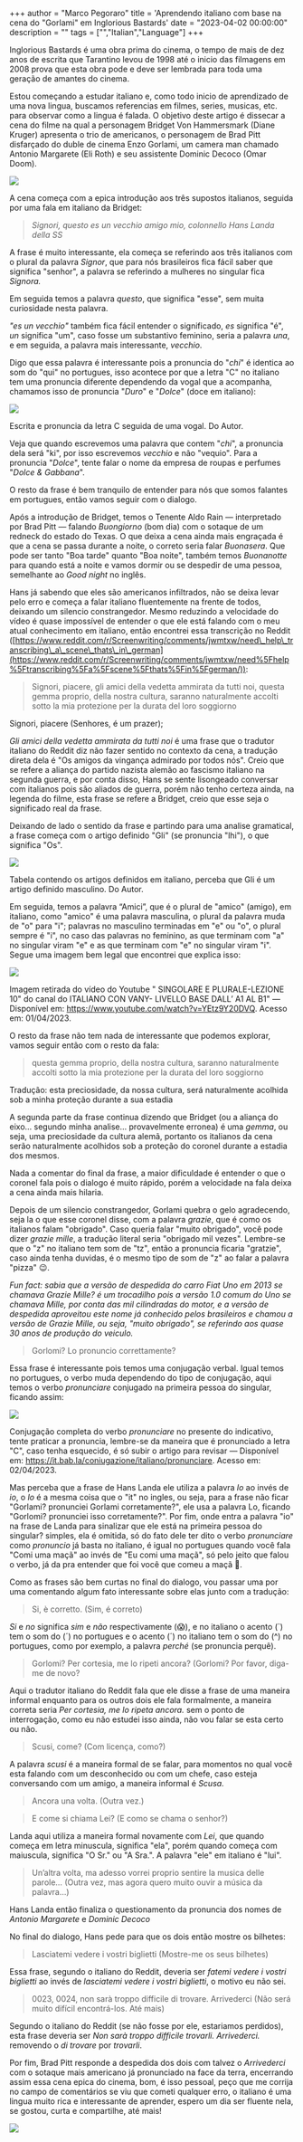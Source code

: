 +++
  author = "Marco Pegoraro"
  title = 'Aprendendo italiano com base na cena do "Gorlami" em Inglorious Bastards'
  date = "2023-04-02 00:00:00"
  description = ""
  tags = ["","Italian","Language"] 
+++
  
Inglorious Bastards é uma obra prima do cinema, o tempo de mais de dez anos de escrita que Tarantino levou de 1998 até o inicio das filmagens em 2008 prova que esta obra pode e deve ser lembrada para toda uma geração de amantes do cinema.

Estou começando a estudar italiano e, como todo inicio de aprendizado de uma nova lingua, buscamos referencias em filmes, series, musicas, etc. para observar como a lingua é falada. O objetivo deste artigo é dissecar a cena do filme na qual a personagem Bridget Von Hammersmark (Diane Kruger) apresenta o trio de americanos, o personagem de Brad Pitt disfarçado do duble de cinema Enzo Gorlami, um camera man chamado Antonio Margarete (Eli Roth) e seu assistente Dominic Decoco (Omar Doom).

![](https://miro.medium.com/v2/resize:fit:996/0*cHwHgiJcCMhQ9ezp.gif)

  
A cena começa com a epica introdução aos três supostos italianos, seguida por uma fala em italiano da Bridget:

> _Signori, questo es un vecchio amigo mio, colonnello Hans Landa della SS_

A frase é muito interessante, ela começa se referindo aos três italianos com o plural da palavra _Signor_, que para nós brasileiros fica fácil saber que significa "senhor", a palavra se referindo a mulheres no singular fica _Signora._

Em seguida temos a palavra _questo_, que significa "esse", sem muita curiosidade nesta palavra.

_"es un vecchio"_ também fica fácil entender o significado, _es_ significa "é", _un_ significa "um", caso fosse um substantivo feminino, seria a palavra _una_, e em seguida, a palavra mais interessante, _vecchio_.

Digo que essa palavra é interessante pois a pronuncia do "_chi_" é identica ao som do "qui" no portugues, isso acontece por que a letra "C" no italiano tem uma pronuncia diferente dependendo da vogal que a acompanha, chamamos isso de pronuncia "_Duro_" e "_Dolce_" (doce em italiano):

![](https://miro.medium.com/v2/resize:fit:1400/1*IDXVaEmsmrfakwQUYXEbjg.png)

Escrita e pronuncia da letra C seguida de uma vogal. Do Autor.

Veja que quando escrevemos uma palavra que contem "_chi_", a pronuncia dela será "ki", por isso escrevemos _vecchio_ e não "vequio". Para a pronuncia "_Dolce_", tente falar o nome da empresa de roupas e perfumes "_Dolce & Gabbana_".

O resto da frase é bem tranquilo de entender para nós que somos falantes em portugues, então vamos seguir com o dialogo.

  
Após a introdução de Bridget, temos o Tenente Aldo Rain — interpretado por Brad Pitt — falando _Buongiorno_ (bom dia) com o sotaque de um redneck do estado do Texas. O que deixa a cena ainda mais engraçada é que a cena se passa durante a noite, o correto seria falar _Buonasera_. Que pode ser tanto "Boa tarde" quanto "Boa noite", também temos _Buonanotte_ para quando está a noite e vamos dormir ou se despedir de uma pessoa, semelhante ao _Good night_ no inglês.

Hans já sabendo que eles são americanos infiltrados, não se deixa levar pelo erro e começa a falar italiano fluentemente na frente de todos, deixando um silencio constrangedor. Mesmo reduzindo a velocidade do vídeo é quase impossível de entender o que ele está falando com o meu atual conhecimento em italiano, então encontrei essa transcrição no Reddit ([https://www.reddit.com/r/Screenwriting/comments/jwmtxw/need\_help\_transcribing\_a\_scene\_thats\_in\_german](https://www.reddit.com/r/Screenwriting/comments/jwmtxw/need%5Fhelp%5Ftranscribing%5Fa%5Fscene%5Fthats%5Fin%5Fgerman/)):

> Signori, piacere, gli amici della vedetta ammirata da tutti noi, questa gemma proprio, della nostra cultura, saranno naturalmente accolti sotto la mia protezione per la durata del loro soggiorno

Signori, piacere (Senhores, é um prazer);

_Gli amici della vedetta ammirata da tutti noi_ é uma frase que o tradutor italiano do Reddit diz não fazer sentido no contexto da cena, a tradução direta dela é "Os amigos da vingança admirado por todos nós". Creio que se refere a aliança do partido nazista alemão ao fascismo italiano na segunda guerra, e por conta disso, Hans se sente lisongeado conversar com italianos pois são aliados de guerra, porém não tenho certeza ainda, na legenda do filme, esta frase se refere a Bridget, creio que esse seja o significado real da frase.

Deixando de lado o sentido da frase e partindo para uma analise gramatical, a frase começa com o artigo definido "Gli" (se pronuncia "lhi"), o que significa "Os".

![](https://miro.medium.com/v2/resize:fit:1400/1*AJRMLFCXuDPB6uLpoM2DWQ.png)

Tabela contendo os artigos definidos em italiano, perceba que Gli é um artigo definido masculino. Do Autor.

Em seguida, temos a palavra “Amici”, que é o plural de "amico" (amigo), em italiano, como "amico" é uma palavra masculina, o plural da palavra muda de "o" para "i"; palavras no masculino terminadas em "e" ou "o", o plural sempre é "i", no caso das palavras no feminino, as que terminam com "a" no singular viram "e" e as que terminam com "e" no singular viram "i". Segue uma imagem bem legal que encontrei que explica isso:

![](https://miro.medium.com/v2/resize:fit:1400/0*Iw0rhPD3CixP5K71.jpg)

Imagem retirada do vídeo do Youtube " SINGOLARE E PLURALE-LEZIONE 10" do canal do ITALIANO CON VANY- LIVELLO BASE DALL’ A1 AL B1" — Disponível em: <https://www.youtube.com/watch?v=YEtz9Y20DVQ>. Acesso em: 01/04/2023.

O resto da frase não tem nada de interessante que podemos explorar, vamos seguir então com o resto da fala:

> questa gemma proprio, della nostra cultura, saranno naturalmente accolti sotto la mia protezione per la durata del loro soggiorno

Tradução: esta preciosidade, da nossa cultura, será naturalmente acolhida sob a minha proteção durante a sua estadia

A segunda parte da frase continua dizendo que Bridget (ou a aliança do eixo… segundo minha analise… provavelmente erronea) é uma _gemma_, ou seja, uma preciosidade da cultura alemã, portanto os italianos da cena serão naturalmente acolhidos sob a proteção do coronel durante a estadia dos mesmos.

Nada a comentar do final da frase, a maior dificuldade é entender o que o coronel fala pois o dialogo é muito rápido, porém a velocidade na fala deixa a cena ainda mais hilaria.

  
Depois de um silencio constrangedor, Gorlami quebra o gelo agradecendo, seja la o que esse coronel disse, com a palavra _grazie_, que é como os italianos falam "obrigado". Caso queria falar "muito obrigado", você pode dizer _grazie mille_, a tradução literal seria "obrigado mil vezes". Lembre-se que o "z" no italiano tem som de "tz", então a pronuncia ficaria "gratzie", caso ainda tenha duvidas, é o mesmo tipo de som de "z" ao falar a palavra "pizza" 😉.

_Fun fact: sabia que a versão de despedida do carro Fiat Uno em 2013 se chamava Grazie Mille? é um trocadilho pois a versão 1.0 comum do Uno se chamava Mille, por conta das mil cilindradas do motor, e a versão de despedida aproveitou este nome já conhecido pelos brasileiros e chamou a versão de Grazie Mille, ou seja, "muito obrigado", se referindo aos quase 30 anos de produção do veiculo._

  
> Gorlomi? Lo pronuncio correttamente?

Essa frase é interessante pois temos uma conjugação verbal. Igual temos no portugues, o verbo muda dependendo do tipo de conjugação, aqui temos o verbo _pronunciare_ conjugado na primeira pessoa do singular, ficando assim:

![](https://miro.medium.com/v2/resize:fit:684/1*IeYONpUKgxJ5N38o3L2c8A.png)

Conjugação completa do verbo _pronunciare_ no presente do indicativo, tente praticar a pronuncia, lembre-se da maneira que é pronunciado a letra "C", caso tenha esquecido, é só subir o artigo para revisar — Disponível em: <https://it.bab.la/coniugazione/italiano/pronunciare>. Acesso em: 02/04/2023.

Mas perceba que a frase de Hans Landa ele utiliza a palavra _lo_ ao invés de _io_, o _lo_ é a mesma coisa que o "it" no ingles, ou seja, para a frase não ficar "Gorlami? pronunciei Gorlami corretamente?", ele usa a palavra Lo, ficando "Gorlomi? pronunciei isso corretamente?". Por fim, onde entra a palavra "io" na frase de Landa para sinalizar que ele está na primeira pessoa do singular? simples, ela é omitida, só do fato dele ter dito o verbo _pronunciare_ como _pronuncio_ já basta no italiano, é igual no portugues quando você fala "Comi uma maçã" ao invés de "Eu comi uma maçã", só pelo jeito que falou o verbo, já da pra entender que foi você que comeu a maçã 🍎.

  
Como as frases são bem curtas no final do dialogo, vou passar uma por uma comentando algum fato interessante sobre elas junto com a tradução:

> Si, è corretto. (Sim, é correto)

_Si_ e _no_ significa _sim_ e _não_ respectivamente (😱), e no italiano o acento (\`) tem o som do (´) no portugues e o acento (´) no italiano tem o som do (^) no portugues, como por exemplo, a palavra _perché_ (se pronuncia perquê).

> Gorlomi? Per cortesia, me lo ripeti ancora? (Gorlomi? Por favor, diga-me de novo?

Aqui o tradutor italiano do Reddit fala que ele disse a frase de uma maneira informal enquanto para os outros dois ele fala formalmente, a maneira correta seria _Per cortesia, me lo ripeta ancora._ sem o ponto de interrogação, como eu não estudei isso ainda, não vou falar se esta certo ou não.

> Scusi, come? (Com licença, como?)

A palavra _scusi_ é a maneira formal de se falar, para momentos no qual você esta falando com um desconhecido ou com um chefe, caso esteja conversando com um amigo, a maneira informal é _Scusa._

> Ancora una volta. (Outra vez.)

> E come si chiama Lei? (E como se chama o senhor?)

Landa aqui utiliza a maneira formal novamente com _Lei_, que quando começa em letra minuscula, significa "ela", porém quando começa com maiuscula, significa "O Sr." ou "A Sra.". A palavra "ele" em italiano é "lui".

> Un’altra volta, ma adesso vorrei proprio sentire la musica delle parole… (Outra vez, mas agora quero muito ouvir a música da palavra…)

Hans Landa então finaliza o questionamento da pronuncia dos nomes de _Antonio Margarete_ e _Dominic Decoco_

  
No final do dialogo, Hans pede para que os dois então mostre os bilhetes:

> Lasciatemi vedere i vostri biglietti (Mostre-me os seus bilhetes)

Essa frase, segundo o italiano do Reddit, deveria ser _fatemi vedere i vostri biglietti_ ao invés de _lasciatemi vedere i vostri biglietti_, o motivo eu não sei.

> 0023, 0024, non sarà troppo difficile di trovare. Arrivederci (Não será muito difícil encontrá-los. Até mais)

Segundo o italiano do Reddit (se não fosse por ele, estariamos perdidos), esta frase deveria ser _Non sarà troppo difficile trovarli. Arrivederci._ removendo o _di trovare_ por _trovarli_.

Por fim, Brad Pitt responde a despedida dos dois com talvez o _Arrivederci_ com o sotaque mais americano já pronunciado na face da terra, encerrando assim essa cena epica do cinema, bom, é isso pessoal, peço que me corrija no campo de comentários se viu que cometi qualquer erro, o italiano é uma lingua muito rica e interessante de aprender, espero um dia ser fluente nela, se gostou, curta e compartilhe, até mais!

![](https://miro.medium.com/v2/resize:fit:996/0*yXYHE1VORJtGmS3H.gif)